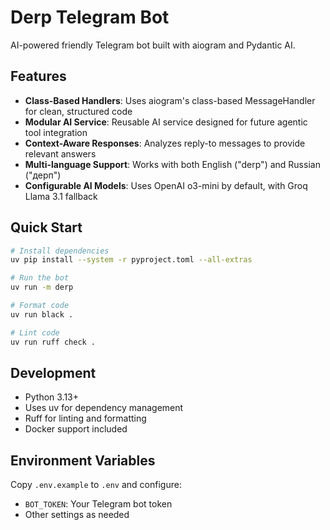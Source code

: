 # Derp Telegram Bot

AI-powered friendly Telegram bot built with aiogram and Pydantic AI.

## Features

- **Class-Based Handlers**: Uses aiogram's class-based MessageHandler for clean, structured code
- **Modular AI Service**: Reusable AI service designed for future agentic tool integration
- **Context-Aware Responses**: Analyzes reply-to messages to provide relevant answers
- **Multi-language Support**: Works with both English ("derp") and Russian ("дерп")
- **Configurable AI Models**: Uses OpenAI o3-mini by default, with Groq Llama 3.1 fallback

## Quick Start

```bash
# Install dependencies
uv pip install --system -r pyproject.toml --all-extras

# Run the bot
uv run -m derp

# Format code
uv run black .

# Lint code
uv run ruff check .
```

## Development

- Python 3.13+
- Uses uv for dependency management
- Ruff for linting and formatting
- Docker support included

## Environment Variables

Copy `.env.example` to `.env` and configure:

- `BOT_TOKEN`: Your Telegram bot token
- Other settings as needed
